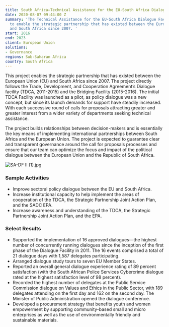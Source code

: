 ```yaml
---
title: South Africa—Technical Assistance for the EU-South Africa Dialogue Facility
date: 2020-08-07 09:44:00 Z
summary: 'The Technical Assistance for the EU-South Africa Dialogue Facility works
  to enable the strategic partnership that has existed between the European Union
  and South Africa since 2007. '
start: 2016
end: 2023
client: European Union
solutions:
- Governance
regions: Sub-Saharan Africa
country: South Africa
---
```


This project enables the strategic partnership that has existed between the European Union (EU) and South Africa since 2007. The project directly follows the Trade, Development, and Cooperation Agreement’s Dialogue facility (TDCA, 2011-2015) and the Bridging Facility (2015-2016). The initial TDCA Facility was launched as a pilot, as policy dialogue was a new concept, but since its launch demands for support have steadily increased.  With each successive round of calls for proposals attracting greater and greater interest from a wider variety of departments seeking technical assistance.

The project builds relationships between decision-makers and is essentially the key means of implementing international partnerships between South Africa and the European Union. The project is expected to guarantee clear and transparent governance around the call for proposals processes and ensure that our team can optimize the focus and impact of the political dialogue between the European Union and the Republic of South Africa. 

![SA-DF II  (1).jpg](/uploads/SA-DF%20II%20%20(1).jpg)

### Sample Activities

* Improve sectoral policy dialogue between the EU and South Africa. 
* Increase institutional capacity to help implement the areas of cooperation of the TDCA, the Strategic Partnership Joint Action Plan, and the SADC EPA.
* Increase awareness and understanding of the TDCA, the Strategic Partnership Joint Action Plan, and the EPA. 

### Select Results

* Supported the implementation of 16 approved dialogues—the highest number of concurrently running dialogues since the inception of the first phase of the Dialogue Facility in 2011. The 16 events comprised a total of 21 dialogue days with 1,587 delegates participating.
* Arranged dialogue study tours to seven EU Member States. 
* Reported an overall general dialogue experience rating of 89 percent satisfaction (with the South African Police Services Cybercrime dialogue rated at the highest satisfaction level of 98 percent). 
* Recorded the highest number of delegates at the Public Service Commission dialogue on Values and Ethics in the Public Sector, with 189 delegates attending on the first day and 162 on the second day. The Minister of Public Administration opened the dialogue conference. 
* Developed a procurement strategy that benefits youth and women empowerment by supporting community-based small and micro enterprises as well as the use of environmentally friendly and sustainable materials.
